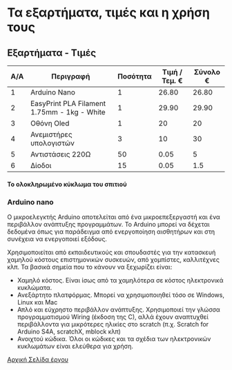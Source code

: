 # Τα εξαρτήματα, τιμές και η χρήση τους

## Εξαρτήματα - Τιμές
A/A   | Περιγραφή               | Ποσότητα  | Τιμή / Τεμ. € | Σύνολο €
------| ------------------------|-----------|---------------|----------
1     | Arduino Nano            |     1     |     26.80     |  26.80
2     | EasyPrint PLA Filament  1.75mm - 1kg - White    |     1     |     29.90     |  29.90 
3     | Οθόνη  Oled             |   1       | 20         | 20
4     | Ανεμιστήρες υπολογιστών |  3       | 10        | 30 
5     | Αντιστάσεις 220Ω        |   50      | 0.05      | 5
6     | Δίοδοι                  |  15       | 0.05      | 1.5 




#### Το ολοκληρωμένο κύκλωμα του σπιτιού



### Arduino nano
Ο μικροελεγκτής Arduino αποτελείται από ένα μικροεπεξεργαστή και ένα περιβάλλον ανάπτυξης προγραμμάτων. Το Arduino μπορεί να δέχεται δεδομένα όπως για παράδειγμα από ενεργοποίηση αισθητήρων και στη συνέχεια να ενεργοποιεί εξόδους.

Χρησιμοποιείται από εκπαιδευτικούς και σπουδαστές για την κατασκευή χαμηλού κόστους επιστημονικών συσκευών, από χομπίστες, καλλιτέχνες κλπ. Τα βασικά σημεία που το κάνουν να ξεχωρίζει είναι:
- Χαμηλό κόστος. Είναι ίσως από τα χαμηλότερα σε κόστος ηλεκτρονικά κυκλώματα.
- Ανεξάρτητο πλατφόρμας. Μπορεί να χρησιμοποιηθεί τόσο σε Windows, Linux και Mac
- Απλό και εύχρηστο περιβάλλον ανάπτυξης. Χρησιμοποιεί την γλώσσα προγραμματισμού Wiring (έκδοση της C), αλλά έχουν αναπτυχθεί περιβάλλοντα για μικρότερες ηλικίες στο scratch (π.χ. Scratch for Arduino S4A, scratchX, mblock κλπ)
- Ανοιχτού κώδικα. Όλοι οι κώδικες και τα σχέδια των ηλεκτρονικών κυκλωμάτων είναι ελεύθερα για χρήση.


[Αρχική Σελίδα έργου](https://github.com/stegiepistimwn/cobitospito)
